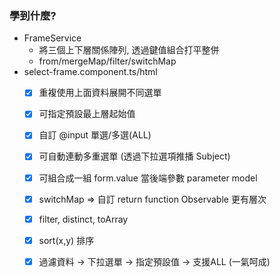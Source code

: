 ### 學到什麼?
- FrameService
  - 將三個上下層關係陣列, 透過鍵值組合打平整併
  - from/mergeMap/filter/switchMap
- select-frame.component.ts/html
  - [x] 重複使用上面資料展開不同選單
  - [x] 可指定預設最上層起始值
  - [x] 自訂 @input 單選/多選(ALL)
  - [x] 可自動連動多重選單 (透過下拉選項推播 Subject)
  - [x] 可組合成一組 form.value 當後端參數 parameter model
  - [x] switchMap => 自訂 return function Observable<T> 更有層次
  - [x] filter, distinct, toArray
  - [x] sort(x,y) 排序
  - [x] 過濾資料 -> 下拉選單 -> 指定預設值 -> 支援ALL (一氣呵成)
  
  
